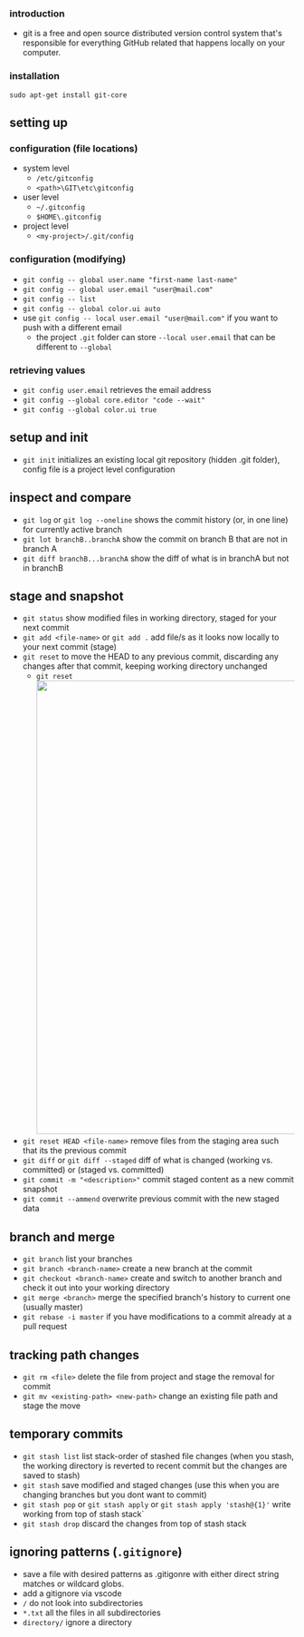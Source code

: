 ### introduction
- git is a free and open source distributed version control system that's responsible for everything GitHub related that happens locally on your computer.

### installation
`sudo apt-get install git-core`

## setting up

### configuration (file locations)

- system level
  - `/etc/gitconfig`
  - `<path>\GIT\etc\gitconfig`
- user level
  - `~/.gitconfig`
  - `$HOME\.gitconfig`
- project level
  - `<my-project>/.git/config`

### configuration (modifying)
- `git config -- global user.name "first-name last-name"`
- `git config -- global user.email "user@mail.com"`
- `git config -- list`
- `git config -- global color.ui auto`
- use `git config -- local user.email "user@mail.com"` if you want to push with a different email 
    - the project `.git` folder can store `--local user.email` that can be different to `--global`
### retrieving values
- `git config user.email` retrieves the email address
- `git config --global core.editor "code --wait"`
- `git config --global color.ui true`

## setup and init
- `git init` initializes an existing local git repository (hidden .git folder), config file is a project level configuration

## inspect and compare
- `git log` or `git log --oneline` shows the commit history (or, in one line) for currently active branch
- `git lot branchB..branchA` show the commit on branch B that are not in branch A
- `git diff branchB...branchA` show the diff of what is in branchA but not in branchB

## stage and snapshot
- `git status` show modified files in working directory, staged for your next commit
- `git add <file-name>` or `git add .` add file/s as it looks now locally to your next commit (stage)
- `git reset` to move the HEAD to any previous commit, discarding any changes after that commit, keeping working directory unchanged
    - `git reset` <img src = "https://wac-cdn.atlassian.com/dam/jcr:e8a43261-2460-4783-9731-1197dc8959ab/03-04%20Reset%20a%20specific%20commit.png?cdnVersion=747" width =600 height=800 />
- `git reset HEAD <file-name>` remove files from the staging area such that its the previous commit
- `git diff` or `git diff --staged` diff of what is changed (working vs. committed) or (staged vs. committed)
- `git commit -m "<description>"` commit staged content as a new commit snapshot
- `git commit --ammend` overwrite previous commit with the new staged data

## branch and merge
- `git branch` list your branches
- `git branch <branch-name>` create a new branch at the commit
- `git checkout <branch-name>` create and switch to another branch and check it out into your working directory
- `git merge <branch>` merge the specified branch's history to current one (usually master)
- `git rebase -i master` if you have modifications to a commit already at a pull request

## tracking path changes
- `git rm <file>` delete the file from project and stage the removal for commit
- `git mv <existing-path> <new-path>` change an existing file path and stage the move

## temporary commits
- `git stash list` list stack-order of stashed file changes (when you stash, the working directory is reverted to recent commit but  the changes are saved to stash)
- `git stash` save modified and staged changes (use this when you are changing branches but you dont want to commit)
- `git stash pop` or `git stash apply` or `git stash apply 'stash@{1}'` write working from top of stash stack`
- `git stash drop` discard the changes from top of stash stack


## ignoring patterns (`.gitignore`)
- save a file with desired patterns as .gitigonre with either direct string matches or wildcard globs.
- add a gitignore via vscode
- `/` do not look into subdirectories
- `*.txt` all the files in all subdirectories
- `directory/` ignore a directory